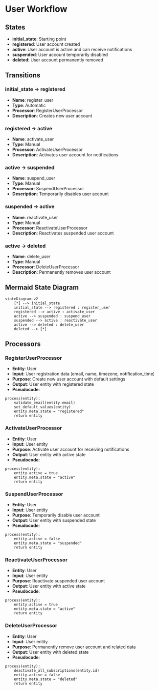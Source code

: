 # User Workflow

## States
- **initial_state**: Starting point
- **registered**: User account created
- **active**: User account is active and can receive notifications
- **suspended**: User account temporarily disabled
- **deleted**: User account permanently removed

## Transitions

### initial_state → registered
- **Name**: register_user
- **Type**: Automatic
- **Processor**: RegisterUserProcessor
- **Description**: Creates new user account

### registered → active
- **Name**: activate_user
- **Type**: Manual
- **Processor**: ActivateUserProcessor
- **Description**: Activates user account for notifications

### active → suspended
- **Name**: suspend_user
- **Type**: Manual
- **Processor**: SuspendUserProcessor
- **Description**: Temporarily disables user account

### suspended → active
- **Name**: reactivate_user
- **Type**: Manual
- **Processor**: ReactivateUserProcessor
- **Description**: Reactivates suspended user account

### active → deleted
- **Name**: delete_user
- **Type**: Manual
- **Processor**: DeleteUserProcessor
- **Description**: Permanently removes user account

## Mermaid State Diagram
```mermaid
stateDiagram-v2
    [*] --> initial_state
    initial_state --> registered : register_user
    registered --> active : activate_user
    active --> suspended : suspend_user
    suspended --> active : reactivate_user
    active --> deleted : delete_user
    deleted --> [*]
```

## Processors

### RegisterUserProcessor
- **Entity**: User
- **Input**: User registration data (email, name, timezone, notification_time)
- **Purpose**: Create new user account with default settings
- **Output**: User entity with registered state
- **Pseudocode**:
```
process(entity):
    validate_email(entity.email)
    set_default_values(entity)
    entity.meta.state = "registered"
    return entity
```

### ActivateUserProcessor
- **Entity**: User
- **Input**: User entity
- **Purpose**: Activate user account for receiving notifications
- **Output**: User entity with active state
- **Pseudocode**:
```
process(entity):
    entity.active = true
    entity.meta.state = "active"
    return entity
```

### SuspendUserProcessor
- **Entity**: User
- **Input**: User entity
- **Purpose**: Temporarily disable user account
- **Output**: User entity with suspended state
- **Pseudocode**:
```
process(entity):
    entity.active = false
    entity.meta.state = "suspended"
    return entity
```

### ReactivateUserProcessor
- **Entity**: User
- **Input**: User entity
- **Purpose**: Reactivate suspended user account
- **Output**: User entity with active state
- **Pseudocode**:
```
process(entity):
    entity.active = true
    entity.meta.state = "active"
    return entity
```

### DeleteUserProcessor
- **Entity**: User
- **Input**: User entity
- **Purpose**: Permanently remove user account and related data
- **Output**: User entity with deleted state
- **Pseudocode**:
```
process(entity):
    deactivate_all_subscriptions(entity.id)
    entity.active = false
    entity.meta.state = "deleted"
    return entity
```
